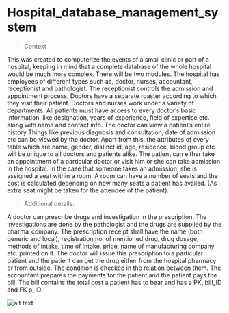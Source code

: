 # Hospital_database_management_system

> Context

This was created to computerize the events of a small clinic or part of a hospital, keeping in mind that a complete database of the whole hospital would be much more complex. There will be two modules.
The hospital has employees of different types such as, doctor, nurses, accountant, receptionist and pathologist. The receptionist controls the admission and appointment process. Doctors have a separate roaster according to which they visit their patient. Doctors and nurses work under a variety of departments. All patients must have access to every doctor’s basic information, like designation, years of experience, field of expertise etc. along with name and contact info. The doctor can view a patient’s entire history
Things like previous diagnosis and consultation, date of admission etc can be viewed by the doctor. Apart from this, the attributes of every table which are name, gender, distinct id, age, residence, blood group etc will be unique to all doctors and patients alike.
The patient can either take an appointment of a particular doctor or visit him or she can take admission in the hospital. In the case that someone takes an admission, she is assigned a seat within a room. A room can have a number of seats and the cost is calculated depending on how many seats a patient has availed. (As extra seat might be taken for the attendee of the patient). 

> Additional details:

A doctor can prescribe drugs and investigation in the prescription. The investigations are done by the pathologist and the drugs are supplied by the pharma_company. The prescription receipt shall have the name (both generic and local), registration no. of mentioned drug, drug dosage, methods of intake, time of intake, price, name of manufacturing company etc. printed on it. The doctor will issue this prescription to a particular patient and the patient can get the drug either from the hospital pharmacy or from outside. The condition is checked in the relation between them.
The accountant prepares the payments for the patient and the patient pays the bill. The bill contains the total cost a patient has to bear and has a PK, bill_ID and FK p_ID. 


![alt text](<path_relative_to_current_github_location/image.jpg>)
